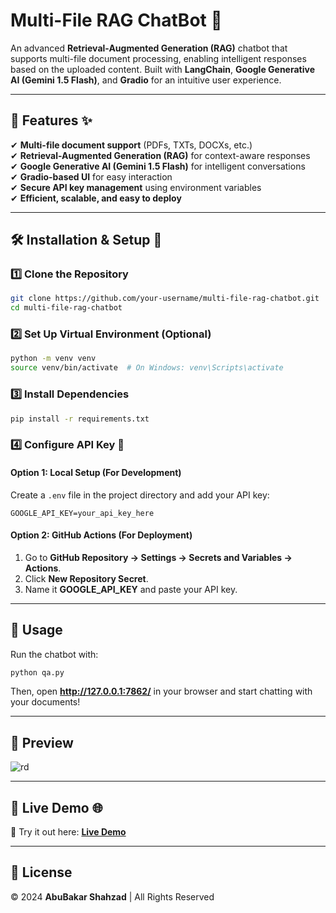 # Multi-File RAG ChatBot 🤖

An advanced **Retrieval-Augmented Generation (RAG)** chatbot that supports multi-file document processing, enabling intelligent responses based on the uploaded content. Built with **LangChain**, **Google Generative AI (Gemini 1.5 Flash)**, and **Gradio** for an intuitive user experience.

---

## 🔹 Features ✨

✔ **Multi-file document support** (PDFs, TXTs, DOCXs, etc.)  
✔ **Retrieval-Augmented Generation (RAG)** for context-aware responses  
✔ **Google Generative AI (Gemini 1.5 Flash)** for intelligent conversations  
✔ **Gradio-based UI** for easy interaction  
✔ **Secure API key management** using environment variables  
✔ **Efficient, scalable, and easy to deploy**  

---

## 🛠 Installation & Setup 🚀

### 1️⃣ Clone the Repository
```sh
git clone https://github.com/your-username/multi-file-rag-chatbot.git
cd multi-file-rag-chatbot
```

### 2️⃣ Set Up Virtual Environment (Optional)
```sh
python -m venv venv
source venv/bin/activate  # On Windows: venv\Scripts\activate
```

### 3️⃣ Install Dependencies
```sh
pip install -r requirements.txt
```

### 4️⃣ Configure API Key 🔑
#### Option 1: Local Setup (For Development)
Create a `.env` file in the project directory and add your API key:
```
GOOGLE_API_KEY=your_api_key_here
```

#### Option 2: GitHub Actions (For Deployment)
1. Go to **GitHub Repository → Settings → Secrets and Variables → Actions**.
2. Click **New Repository Secret**.
3. Name it **GOOGLE_API_KEY** and paste your API key.

---

## 🚀 Usage

Run the chatbot with:
```sh
python qa.py
```
Then, open **http://127.0.0.1:7862/** in your browser and start chatting with your documents!

---

## 🎨 Preview
 ![rd](https://github.com/user-attachments/assets/fcaf7fc4-f730-44fb-ac62-cce162ee3b5e)


---

## 🔗 Live Demo 🌐
🚀 Try it out here: **[Live Demo](https://multi-file-rag-chatbot.onrender.com/)**

---

## 📜 License
© 2024 **AbuBakar Shahzad** | All Rights Reserved

